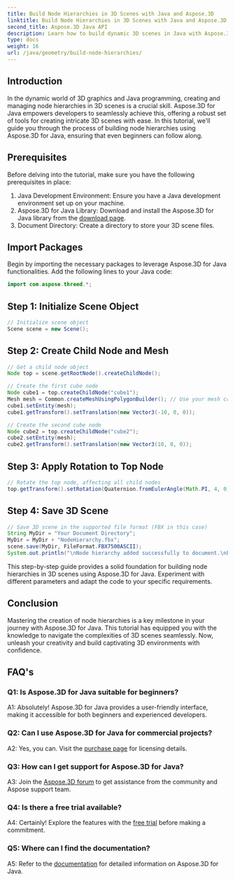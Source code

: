 ```yaml
---
title: Build Node Hierarchies in 3D Scenes with Java and Aspose.3D
linktitle: Build Node Hierarchies in 3D Scenes with Java and Aspose.3D
second_title: Aspose.3D Java API
description: Learn how to build dynamic 3D scenes in Java with Aspose.3D. Create node hierarchies effortlessly and elevate your 3D graphics game.
type: docs
weight: 16
url: /java/geometry/build-node-hierarchies/
---
```

## Introduction

In the dynamic world of 3D graphics and Java programming, creating and managing node hierarchies in 3D scenes is a crucial skill. Aspose.3D for Java empowers developers to seamlessly achieve this, offering a robust set of tools for creating intricate 3D scenes with ease. In this tutorial, we'll guide you through the process of building node hierarchies using Aspose.3D for Java, ensuring that even beginners can follow along.

## Prerequisites

Before delving into the tutorial, make sure you have the following prerequisites in place:

1. Java Development Environment: Ensure you have a Java development environment set up on your machine.
2. Aspose.3D for Java Library: Download and install the Aspose.3D for Java library from the [download page](https://releases.aspose.com/3d/java/).
3. Document Directory: Create a directory to store your 3D scene files.

## Import Packages

Begin by importing the necessary packages to leverage Aspose.3D for Java functionalities. Add the following lines to your Java code:

```java
import com.aspose.threed.*;

```

## Step 1: Initialize Scene Object

```java
// Initialize scene object
Scene scene = new Scene();
```

## Step 2: Create Child Node and Mesh

```java
// Get a child node object
Node top = scene.getRootNode().createChildNode();

// Create the first cube node
Node cube1 = top.createChildNode("cube1");
Mesh mesh = Common.createMeshUsingPolygonBuilder(); // Use your mesh creation method
cube1.setEntity(mesh);
cube1.getTransform().setTranslation(new Vector3(-10, 0, 0));

// Create the second cube node
Node cube2 = top.createChildNode("cube2");
cube2.setEntity(mesh);
cube2.getTransform().setTranslation(new Vector3(10, 0, 0));
```

## Step 3: Apply Rotation to Top Node

```java
// Rotate the top node, affecting all child nodes
top.getTransform().setRotation(Quaternion.fromEulerAngle(Math.PI, 4, 0));
```

## Step 4: Save 3D Scene

```java
// Save 3D scene in the supported file format (FBX in this case)
String MyDir = "Your Document Directory";
MyDir = MyDir + "NodeHierarchy.fbx";
scene.save(MyDir, FileFormat.FBX7500ASCII);
System.out.println("\nNode hierarchy added successfully to document.\nFile saved at " + MyDir);
```

This step-by-step guide provides a solid foundation for building node hierarchies in 3D scenes using Aspose.3D for Java. Experiment with different parameters and adapt the code to your specific requirements.

## Conclusion

Mastering the creation of node hierarchies is a key milestone in your journey with Aspose.3D for Java. This tutorial has equipped you with the knowledge to navigate the complexities of 3D scenes seamlessly. Now, unleash your creativity and build captivating 3D environments with confidence.

## FAQ's

### Q1: Is Aspose.3D for Java suitable for beginners?

A1: Absolutely! Aspose.3D for Java provides a user-friendly interface, making it accessible for both beginners and experienced developers.

### Q2: Can I use Aspose.3D for Java for commercial projects?

A2: Yes, you can. Visit the [purchase page](https://purchase.aspose.com/buy) for licensing details.

### Q3: How can I get support for Aspose.3D for Java?

A3: Join the [Aspose.3D forum](https://forum.aspose.com/c/3d/18) to get assistance from the community and Aspose support team.

### Q4: Is there a free trial available?

A4: Certainly! Explore the features with the [free trial](https://releases.aspose.com/) before making a commitment.

### Q5: Where can I find the documentation?

A5: Refer to the [documentation](https://reference.aspose.com/3d/java/) for detailed information on Aspose.3D for Java.

